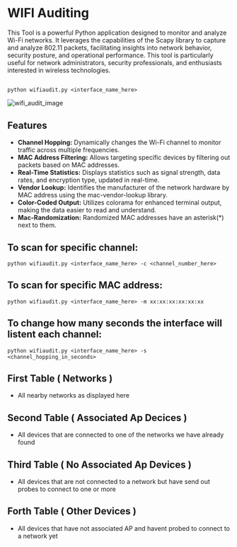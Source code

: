 # WIFI Auditing
This Tool is a powerful Python application designed to monitor and analyze Wi-Fi networks. It leverages the capabilities of the Scapy library to capture and analyze 802.11 packets, facilitating insights into network behavior, security posture, and operational performance. This tool is particularly useful for network administrators, security professionals, and enthusiasts interested in wireless technologies.
##
```
python wifiaudit.py <interface_name_here>
```

![wifi_audit_image](https://github.com/user-attachments/assets/8f0073e8-7ea6-4452-80b4-aa710c825db2)

## Features

- **Channel Hopping:** Dynamically changes the Wi-Fi channel to monitor traffic across multiple frequencies.
- **MAC Address Filtering:** Allows targeting specific devices by filtering out packets based on MAC addresses.
- **Real-Time Statistics:** Displays statistics such as signal strength, data rates, and encryption type, updated in real-time.
- **Vendor Lookup:** Identifies the manufacturer of the network hardware by MAC address using the mac-vendor-lookup library.
- **Color-Coded Output:** Utilizes colorama for enhanced terminal output, making the data easier to read and understand.
- **Mac-Randomization:** Randomized MAC addresses have an asterisk(*) next to them.
  
## To scan for specific channel:
```
python wifiaudit.py <interface_name_here> -c <channel_number_here>
```
## To scan for specific MAC address:
```
python wifiaudit.py <interface_name_here> -m xx:xx:xx:xx:xx:xx
```
## To change how many seconds the interface will listent each channel:
```
python wifiaudit.py <interface_name_here> -s <channel_hopping_in_seconds>
```

## First Table ( Networks )
- All nearby networks as displayed here

## Second Table ( Associated Ap Decices )
- All devices that are connected to one of the networks we have already found

## Third Table ( No Associated Ap Devices )
- All devices that are not connected to a network but have send out probes to connect to one or more

## Forth Table ( Other Devices )
- All devices that have not associated AP and havent probed to connect to a network yet

